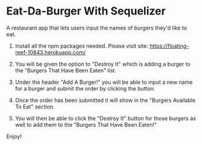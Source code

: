 # Eat-Da-Burger With Sequelizer
A restaurant app that lets users input the names of burgers they'd like to eat.

1. Install all the npm packages needed. Please visit site: https://floating-reef-10843.herokuapp.com/

2. You will be given the option to "Destroy It" which is adding a burger to the "Burgers That Have Been Eaten" list.

3. Under the header "Add A Burger!" you will be able to input a new name for a burger and submit the order by clicking the button.

4. Once the order has been submitted it will show in the "Burgers Available To Eat" section.

5. You will then be able to click the "Destroy It" button for those burgers as well to add them to the "Burgers That Have Been Eaten!"

Enjoy!
